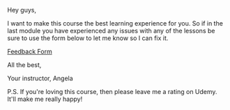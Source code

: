<p>Hey guys,</p><p>I want to make this course the best learning experience for you. So if in the last module you have experienced any issues with any of the lessons be sure to use the form below to let me know so I can fix it. </p><p><a href="https://airtable.com/shrKzuEx3Wds2Ih67?prefill_Module=Section%207:%20Dicee%20-%20Building%20Apps%20with%20State" rel="noopener noreferrer" target="_blank">Feedback Form</a></p><p>All the best,</p><p>Your instructor, Angela</p><p>P.S. If you're loving this course, then please leave me a rating on Udemy. It'll make me really happy!</p>